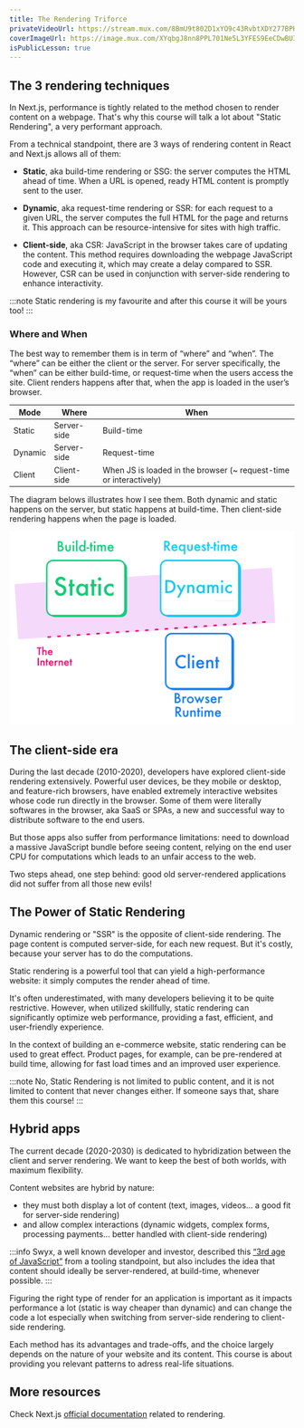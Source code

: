 ```yaml
---
title: The Rendering Triforce
privateVideoUrl: https://stream.mux.com/8BmU9t802D1xYO9c43RvbtXDY277BPHGElA40213Zrl2I.m3u8
coverImageUrl: https://image.mux.com/XYqbgJ8nn8PPL701Ne5L3YFES9EeCDwBUIqSQN01Fh2kk/thumbnail.png?time=10
isPublicLesson: true
---
```


## The 3 rendering techniques

In Next.js, performance is tightly related to the method chosen to render content on a webpage. That's why this course will talk a lot about "Static Rendering", a very performant approach.

From a technical standpoint, there are 3 ways of rendering content in React and Next.js allows all of them:

- **Static**, aka build-time rendering or SSG: the server computes the HTML ahead of time. When a URL is opened, ready HTML content is promptly sent to the user.

- **Dynamic**, aka request-time rendering or SSR: for each request to a given URL, the server computes the full HTML for the page and returns it. This approach can be resource-intensive for sites with high traffic.

- **Client-side**, aka CSR: JavaScript in the browser takes care of updating the content. This method requires downloading the webpage JavaScript code and executing it, which may create a delay compared to SSR. However, CSR can be used in conjunction with server-side rendering to enhance interactivity.

:::note
Static rendering is my favourite and after this course it will be yours too!
:::



### Where and When

The best way to remember them is in term of “where” and “when”. The “where” can be either the client or the server. For server specifically, the “when” can be either build-time, or request-time when the users access the site. Client renders happens after that, when the app is loaded in the user’s browser.

| Mode | Where | When |
|--|--|--|
| Static | Server-side | Build-time |
| Dynamic | Server-side | Request-time |
| Client | Client-side | When JS is loaded in the browser (~ request-time or interactively) |


The diagram belows illustrates how I see them. Both dynamic and static happens on the server, but static happens at build-time. Then client-side rendering happens when the page is loaded.

![Where and When for rendering (client, server, build-time, request-time)](./public/rendering.png)

## The client-side era

During the last decade (2010-2020), developers have explored client-side rendering extensively. Powerful user devices, be they mobile or desktop, and feature-rich browsers, have enabled extremely interactive websites whose code run directly in the browser. Some of them were literally softwares in the browser, aka SaaS or SPAs, a new and successful way to distribute software to the end users.

But those apps also suffer from performance limitations: need to download a massive JavaScript bundle before seeing content, relying on the end user CPU for computations which leads to an unfair access to the web.

Two steps ahead, one step behind: good old server-rendered applications did not suffer from all those new evils!

## The Power of Static Rendering

Dynamic rendering or "SSR" is the opposite of client-side rendering. The page content is computed server-side, for each new request. But it's costly, because your server has to do the computations.

Static rendering is a powerful tool that can yield a high-performance website: it simply computes the render ahead of time. 

It's often underestimated, with many developers believing it to be quite restrictive. However, when utilized skillfully, static rendering can significantly optimize web performance, providing a fast, efficient, and user-friendly experience.

In the context of building an e-commerce website, static rendering can be used to great effect. Product pages, for example, can be pre-rendered at build time, allowing for fast load times and an improved user experience. 

:::note
No, Static Rendering is not limited to public content, and it is not limited to content that never changes either. If someone says that, share them this course!
:::
 
## Hybrid apps

The current decade (2020-2030) is dedicated to hybridization between the client and server rendering. We want to keep the best of both worlds, with maximum flexibility. 

Content websites are hybrid by nature:

- they must both display a lot of content (text, images, videos… a good fit for server-side rendering) 
- and allow complex interactions (dynamic widgets, complex forms, processing payments… better handled with client-side rendering) 

:::info
Swyx, a well known developer and investor, described this [“3rd age of JavaScript”](https://www.swyx.io/js-third-age) from a tooling standpoint, but also includes the idea that content should ideally be server-rendered, at build-time, whenever possible.
:::

Figuring the right type of render for an application is important as it impacts performance a lot (static is way cheaper than dynamic) and can change the code a lot especially when switching from server-side rendering to client-side rendering.

Each method has its advantages and trade-offs, and the choice largely depends on the nature of your website and its content. This course is about providing you relevant patterns to adress real-life situations.

## More resources

Check Next.js [official documentation](https://nextjs.org/docs/app/building-your-application/rendering) related to rendering.
